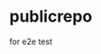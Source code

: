 # publicrepo
for e2e test







































































































































































































































































































































































































































































































































































































































































































































































































































































































































































































































































































































































































































































































































































































































































































































